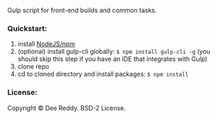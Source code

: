Gulp script for front-end builds and common tasks.

### Quickstart:
1. install [NodeJS/npm](https://nodejs.org/en/download/)
2. (optional) install gulp-cli globally: `$ npm install gulp-cli -g` (you should skip this step if you have an IDE that integrates with Gulp)
3. clone repo
4. cd to cloned directory and install packages: `$ npm install`

### License:
Copyright © Dee Reddy. BSD-2 License.